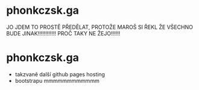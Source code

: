 # phonkczsk.ga
JO JDEM TO PROSTĚ PŘEDĚLAT, PROTOŽE MAROŠ SI ŘEKL ŽE VŠECHNO BUDE JINAK!!!!!!!!!!!!
PROČ TAKY NE ŽEJO!!!!!!

# phonkczsk.ga
* takzvaně další github pages hosting  
* bootstrapu mmmmmmmmmmmm
